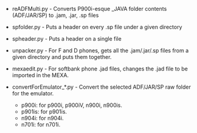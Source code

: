 - reADFMulti.py - Converts P900i-esque _JAVA folder contents (ADF/JAR/SP) to .jam, .jar, .sp files
- spfolder.py - Puts a header on every .sp file under a given directory
- spheader.py - Puts a header on a single file
- unpacker.py - For F and D phones, gets all the .jam/.jar/.sp files from a given directory and puts them together.
- mexaedit.py - For softbank phone .jad files, changes the .jad file to be imported in the MEXA.

- convertForEmulator_*.py - Convert the selected ADF/JAR/SP raw folder for the emulator.
  - p900i: for p900i, p900iV, n900i, n900is.
  - p901is: for p901is.
  - n904i: for n904i.
  - n701i: for n701i.
